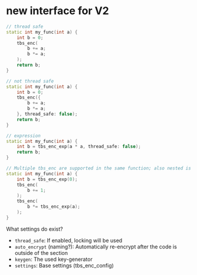 # new interface for V2

```cpp
// thread safe
static int my_func(int a) {
    int b = 0;
    tbs_enc(
        b += a;
        b *= a;
    );
    return b;
}

// not thread safe
static int my_func(int a) {
    int b = 0;
    tbs_enc({
        b += a;
        b *= a;
    }, thread_safe: false);
    return b;
}

// expression
static int my_func(int a) {
    int b = tbs_enc_exp(a * a, thread_safe: false);
    return b;
}

// Multiple tbs_enc are supported in the same function; also nested is ok
static int my_func(int a) {
    int b = tbs_enc_exp(0);
    tbs_enc(
        b += 1;
    );
    tbs_enc(
        b *= tbs_enc_exp(a);
    );
}
```

What settings do exist?
- `thread_safe`: If enabled, locking will be used
- `auto_encrypt` (naming?): Automatically re-encrypt after the code is outside of the section
- `keygen`: The used key-generator
- `settings`: Base settings (tbs_enc_config)

